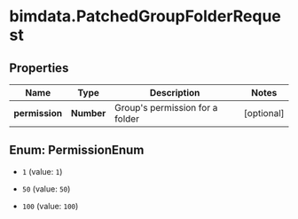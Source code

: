 # bimdata.PatchedGroupFolderRequest

## Properties

Name | Type | Description | Notes
------------ | ------------- | ------------- | -------------
**permission** | **Number** | Group&#39;s permission for a folder | [optional] 



## Enum: PermissionEnum


* `1` (value: `1`)

* `50` (value: `50`)

* `100` (value: `100`)




